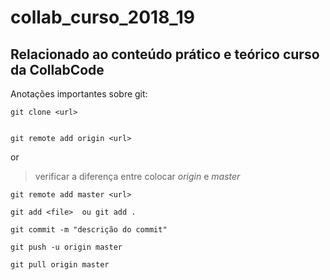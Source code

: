 # collab_curso_2018_19

## Relacionado ao conteúdo prático e teórico curso da CollabCode

<p>Anotações importantes sobre git:</p>

```
git clone <url>
```
```

git remote add origin <url>
```

or
> verificar a diferença entre colocar *origin* e *master*

```
git remote add master <url>
```
```
git add <file>  ou git add .
```

```
git commit -m "descrição do commit" 
```
```
git push -u origin master
```
```
git pull origin master
 ```
 

